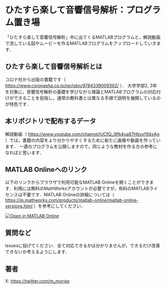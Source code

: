 # ひたすら楽して音響信号解析：プログラム置き場
「ひたすら楽して音響信号解析」中に出てくるMATLABプログラムと，解説動画で流している図やムービーを作るMATLABプログラムをアップロードしていきます．

## ひたすら楽して音響信号解析とは
コロナ社から出版の書籍です（ https://www.coronasha.co.jp/np/isbn/9784339009392/ ）．
大学学部2, 3年を対象に，音響信号解析の基礎を学びながら理論とMATLABプログラムの対応付けができることを目指し，通常の教科書とは異なる手順で説明を展開しているのが特色です．

## 本リポジトリで配布するデータ
解説動画（ https://www.youtube.com/channel/UCfQ_i9fk4xa87Hbyxf94xAg ）では，書籍の内容をより分かりやすくするために新たに画像や動画を作っています．
一連のプログラムを公開しますので，同じような教材を作る方の参考になればと思います．

## MATLAB Onlineへのリンク
以下のリンクからブラウザで利用可能なMATLAB Onlineを開くことができます．利用には無料のMathWorksアカウントが必要ですが，有料のMATLABライセンスは不要です．MATLAB Onlineの詳細については（ https://jp.mathworks.com/products/matlab-online/matlab-online-versions.html ）を参考にしてください．

[![Open in MATLAB Online](https://mathworks.com/images/responsive/global/open-in-matlab-online.svg)](https://matlab.mathworks.com/open/github/v1?repo=mmorise/beginning_asa)

## 質問など
Issuesに投げてください．全て対応できるかは分かりませんが，できるだけ改善できないか考えるようにします．

## 著者
X: https://twitter.com/m_morise
